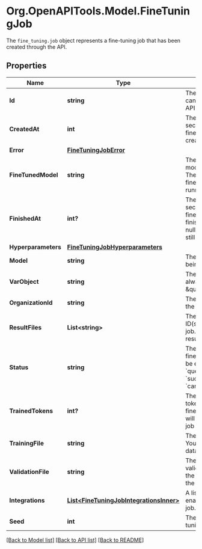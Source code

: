 # Org.OpenAPITools.Model.FineTuningJob
The `fine_tuning.job` object represents a fine-tuning job that has been created through the API. 

## Properties

Name | Type | Description | Notes
------------ | ------------- | ------------- | -------------
**Id** | **string** | The object identifier, which can be referenced in the API endpoints. | 
**CreatedAt** | **int** | The Unix timestamp (in seconds) for when the fine-tuning job was created. | 
**Error** | [**FineTuningJobError**](FineTuningJobError.md) |  | 
**FineTunedModel** | **string** | The name of the fine-tuned model that is being created. The value will be null if the fine-tuning job is still running. | 
**FinishedAt** | **int?** | The Unix timestamp (in seconds) for when the fine-tuning job was finished. The value will be null if the fine-tuning job is still running. | 
**Hyperparameters** | [**FineTuningJobHyperparameters**](FineTuningJobHyperparameters.md) |  | 
**Model** | **string** | The base model that is being fine-tuned. | 
**VarObject** | **string** | The object type, which is always \&quot;fine_tuning.job\&quot;. | 
**OrganizationId** | **string** | The organization that owns the fine-tuning job. | 
**ResultFiles** | **List&lt;string&gt;** | The compiled results file ID(s) for the fine-tuning job. You can retrieve the results with the [Files API](/docs/api-reference/files/retrieve-contents). | 
**Status** | **string** | The current status of the fine-tuning job, which can be either &#x60;validating_files&#x60;, &#x60;queued&#x60;, &#x60;running&#x60;, &#x60;succeeded&#x60;, &#x60;failed&#x60;, or &#x60;cancelled&#x60;. | 
**TrainedTokens** | **int?** | The total number of billable tokens processed by this fine-tuning job. The value will be null if the fine-tuning job is still running. | 
**TrainingFile** | **string** | The file ID used for training. You can retrieve the training data with the [Files API](/docs/api-reference/files/retrieve-contents). | 
**ValidationFile** | **string** | The file ID used for validation. You can retrieve the validation results with the [Files API](/docs/api-reference/files/retrieve-contents). | 
**Integrations** | [**List&lt;FineTuningJobIntegrationsInner&gt;**](FineTuningJobIntegrationsInner.md) | A list of integrations to enable for this fine-tuning job. | [optional] 
**Seed** | **int** | The seed used for the fine-tuning job. | 

[[Back to Model list]](../README.md#documentation-for-models) [[Back to API list]](../README.md#documentation-for-api-endpoints) [[Back to README]](../README.md)

